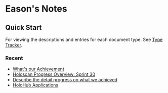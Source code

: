 # Eason's Notes
## Quick Start
For viewing the descriptions and entries for each document type. See [Type Tracker][type-tracker].

### Recent
- [What's our Achievement](draft/draft-00000.md)
- [Holoscan Progress Overview: Sprint 30](doc/report-00000.md)
- [Describe the detail progress on what we achieved](doc/todo-00000)
- [HoloHub Applications](doc/report-00002.md)

[type-tracker]: ./doc/tracker-00000.md
